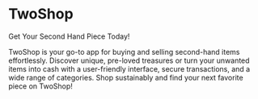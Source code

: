 # TwoShop
Get Your Second Hand Piece Today!

TwoShop is your go-to app for buying and selling second-hand items effortlessly. Discover unique, pre-loved treasures or turn your unwanted items into cash with a user-friendly interface, secure transactions, and a wide range of categories. 
Shop sustainably and find your next favorite piece on TwoShop!